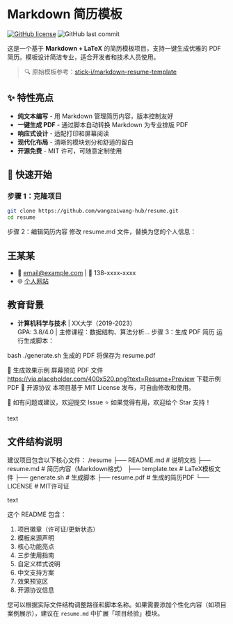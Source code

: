 # Markdown 简历模板

[![GitHub license](https://img.shields.io/github/license/wangzaiwang-hub/resume)](https://github.com/wangzaiwang-hub/resume/blob/main/LICENSE)
![GitHub last commit](https://img.shields.io/github/last-commit/wangzaiwang-hub/resume)

这是一个基于 **Markdown + LaTeX** 的简历模板项目，支持一键生成优雅的 PDF 简历。模板设计简洁专业，适合开发者和技术人员使用。

> 🔍 原始模板参考：[stick-i/markdown-resume-template](https://github.com/stick-i/markdown-resume-template)

## ✨ 特性亮点

- **纯文本编写** - 用 Markdown 管理简历内容，版本控制友好
- **一键生成 PDF** - 通过脚本自动转换 Markdown 为专业排版 PDF
- **响应式设计** - 适配打印和屏幕阅读
- **现代化布局** - 清晰的模块划分和舒适的留白
- **开源免费** - MIT 许可，可随意定制使用

## 🚀 快速开始

### 步骤 1：克隆项目
```bash
git clone https://github.com/wangzaiwang-hub/resume.git
cd resume
```
步骤 2：编辑简历内容
修改 resume.md 文件，替换为您的个人信息：

## 王某某
- 📧 email@example.com | 📱 138-xxxx-xxxx
- 🌐 [个人网站](https://your-website.com)

## 教育背景
- **计算机科学与技术** | XX大学（2019-2023）  
  GPA: 3.8/4.0 | 主修课程：数据结构、算法分析...
步骤 3：生成 PDF 简历
运行生成脚本：

bash
./generate.sh
生成的 PDF 将保存为 resume.pdf

📄 生成效果示例
屏幕预览	PDF 文件
https://via.placeholder.com/400x520.png?text=Resume+Preview	下载示例PDF
📜 开源协议
本项目基于 MIT License 发布，可自由修改和使用。

💬 如有问题或建议，欢迎提交 Issue
⭐ 如果觉得有用，欢迎给个 Star 支持！

text

## 文件结构说明

建议项目包含以下核心文件：
/resume
├── README.md # 说明文档
├── resume.md # 简历内容（Markdown格式）
├── template.tex # LaTeX模板文件
├── generate.sh # 生成脚本
├── resume.pdf # 生成的简历PDF
└── LICENSE # MIT许可证

text

这个 README 包含：
1. 项目徽章（许可证/更新状态）
2. 模板来源声明
3. 核心功能亮点
4. 三步使用指南
5. 自定义样式说明
6. 中文支持方案
7. 效果预览区
8. 开源协议信息

您可以根据实际文件结构调整路径和脚本名称。如果需要添加个性化内容（如项目案例展示），建议在 `resume.md` 中扩展「项目经验」模块。
